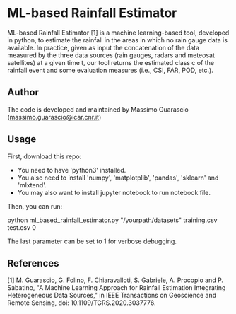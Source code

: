 # ML-based Rainfall Estimator

ML-based Rainfall Estimator [1] is a machine learning-based tool, developed in python, to estimate the rainfall in the areas in which no rain gauge data is available.  In practice, given as input the concatenation of the data measured by the three data sources (rain gauges, radars and meteosat satellites) at a given time t, our tool returns the estimated class c of the rainfall event and some evaluation measures (i.e., CSI, FAR, POD, etc.).

## Author

The code is developed and maintained by Massimo Guarascio (massimo.guarascio@icar.cnr.it)

## Usage

First, download this repo:
- You need to have 'python3' installed.
- You also need to install 'numpy', 'matplotplib', 'pandas', 'sklearn' and 'mlxtend'.
- You may also want to install jupyter notebook to run notebook file.

Then, you can run:

python ml_based_rainfall_estimator.py "/yourpath/datasets" training.csv test.csv 0

The last parameter can be set to 1 for verbose debugging.

## References

[1] M. Guarascio, G. Folino, F. Chiaravalloti, S. Gabriele, A. Procopio and P. Sabatino, "A Machine Learning Approach for Rainfall Estimation Integrating Heterogeneous Data Sources," in IEEE Transactions on Geoscience and Remote Sensing, doi: 10.1109/TGRS.2020.3037776.
